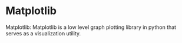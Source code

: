 # Matplotlib
Matplotlib: Matplotlib is a low level graph plotting library in python that serves as a visualization utility.
